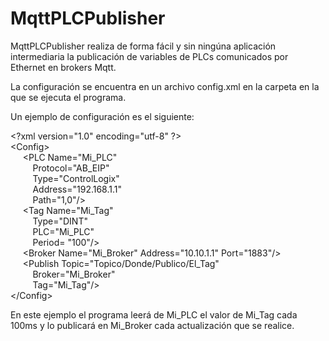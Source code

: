 # MqttPLCPublisher

MqttPLCPublisher realiza de forma fácil y sin ningúna aplicación intermediaria la publicación de variables de PLCs comunicados por Ethernet en brokers Mqtt.

La configuración se encuentra en un archivo config.xml en la carpeta en la que se ejecuta el programa.

Un ejemplo de configuración es el siguiente:

\<?xml version="1.0" encoding="utf-8" ?\>  
\<Config\>  
&nbsp;&nbsp;&nbsp;&nbsp;	\<PLC Name="Mi_PLC"  
&nbsp;&nbsp;&nbsp;&nbsp;&nbsp;&nbsp;&nbsp;&nbsp;		Protocol="AB_EIP"  
&nbsp;&nbsp;&nbsp;&nbsp;&nbsp;&nbsp;&nbsp;&nbsp;		Type="ControlLogix"  
&nbsp;&nbsp;&nbsp;&nbsp;&nbsp;&nbsp;&nbsp;&nbsp;		Address="192.168.1.1"  
&nbsp;&nbsp;&nbsp;&nbsp;&nbsp;&nbsp;&nbsp;&nbsp;		Path="1,0"/\>  
&nbsp;&nbsp;&nbsp;&nbsp;	\<Tag Name="Mi_Tag"  
&nbsp;&nbsp;&nbsp;&nbsp;&nbsp;&nbsp;&nbsp;&nbsp;		 Type="DINT"  
&nbsp;&nbsp;&nbsp;&nbsp;&nbsp;&nbsp;&nbsp;&nbsp;		 PLC="Mi_PLC"  
&nbsp;&nbsp;&nbsp;&nbsp;&nbsp;&nbsp;&nbsp;&nbsp;		 Period= "100"/\>  
&nbsp;&nbsp;&nbsp;&nbsp;	\<Broker Name="Mi_Broker" Address="10.10.1.1" Port="1883"/\>  
&nbsp;&nbsp;&nbsp;&nbsp;	\<Publish Topic="Topico/Donde/Publico/El_Tag"  
&nbsp;&nbsp;&nbsp;&nbsp;&nbsp;&nbsp;&nbsp;&nbsp;			 Broker="Mi_Broker"  
&nbsp;&nbsp;&nbsp;&nbsp;&nbsp;&nbsp;&nbsp;&nbsp;			 Tag="Mi_Tag"/\>  
\</Config\>  

En este ejemplo el programa leerá de Mi_PLC el valor de Mi_Tag cada 100ms y lo publicará en Mi_Broker cada actualización que se realice.

